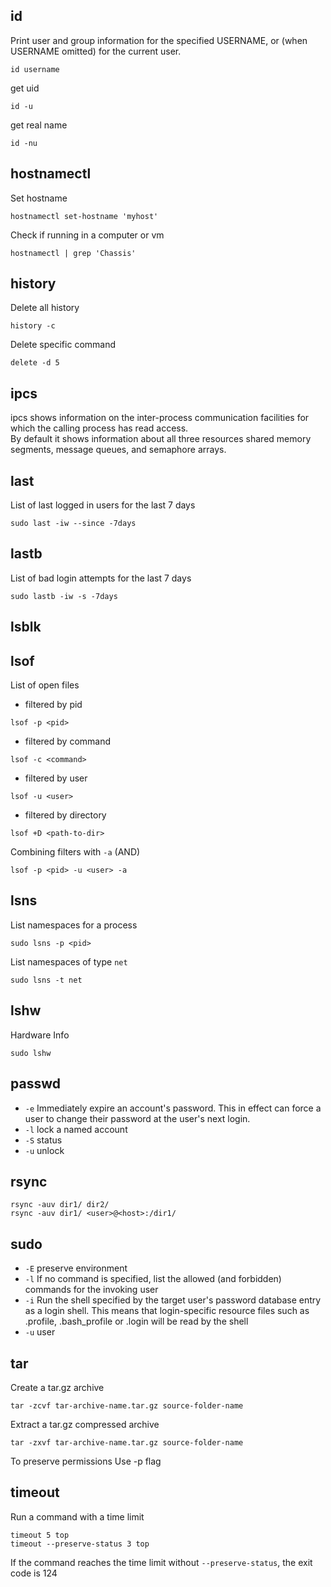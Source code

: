 ## id
Print user and group information for the specified USERNAME, or (when USERNAME omitted) for the current user.
```
id username
```
get uid
```
id -u
```
get real name
```
id -nu
```

## hostnamectl
Set hostname
```
hostnamectl set-hostname 'myhost'
```

Check if running in a computer or vm
```
hostnamectl | grep 'Chassis'
```

## history
Delete all history
```
history -c
```
Delete specific command
```
delete -d 5
```

## ipcs
ipcs shows information on the inter-process communication facilities for which the calling process has read access.  
By default it  shows  information  about  all  three  resources shared memory segments, message queues, and semaphore arrays.

## last
List of last logged in users for the last 7 days
```
sudo last -iw --since -7days
```

## lastb
List of bad login attempts for the last 7 days
```
sudo lastb -iw -s -7days
```

## lsblk

## lsof
List of open files
* filtered by pid
```
lsof -p <pid>
```
* filtered by command
```
lsof -c <command>
```
* filtered by user
```
lsof -u <user>
```
* filtered by directory
```
lsof +D <path-to-dir>
```

Combining filters with `-a` (AND)
```
lsof -p <pid> -u <user> -a
```

## lsns
List namespaces for a process
```
sudo lsns -p <pid>
```
List namespaces of type `net`
```
sudo lsns -t net
```

## lshw
Hardware Info
```
sudo lshw
```

## passwd
* `-e` Immediately expire an account's password. This in effect can force a user to change their password at the user's next login.
* `-l` lock a named account
* `-S` status
* `-u` unlock

## rsync
```
rsync -auv dir1/ dir2/
rsync -auv dir1/ <user>@<host>:/dir1/
```

## sudo
* `-E` preserve environment
* `-l` If no command is specified, list the allowed (and forbidden) commands for the invoking user
* `-i`  Run the shell specified by the target user's password database entry as a login shell.  This means that login-specific resource files such as .profile, .bash_profile or .login will be read by the shell
* `-u` user

## tar
Create a tar.gz archive
```
tar -zcvf tar-archive-name.tar.gz source-folder-name
```
Extract a tar.gz compressed archive
```
tar -zxvf tar-archive-name.tar.gz source-folder-name
```
To preserve permissions
Use -p flag

## timeout
Run a command with a time limit
```
timeout 5 top
timeout --preserve-status 3 top
```
If the command reaches the time limit without `--preserve-status`, the exit code is 124